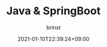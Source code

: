 ---
aliases : ["posts","articles","blog","showcase","docs"]
title : "Java & SpringBoot"
author : "brinst"
tags : ["index"]
description : "Java & SpringBoot Study"
date: 2021-01-10T22:39:24+09:00
weight : 1
---